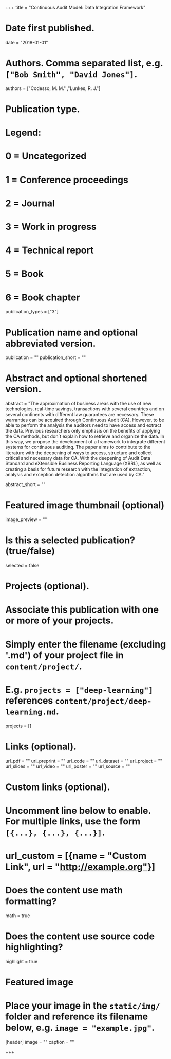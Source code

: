 +++
title = "Continuous Audit Model: Data Integration Framework"

# Date first published.
date = "2018-01-01"

# Authors. Comma separated list, e.g. `["Bob Smith", "David Jones"]`.
authors = ["Codesso, M. M." ,"Lunkes, R. J."]

# Publication type.
# Legend:
# 0 = Uncategorized
# 1 = Conference proceedings
# 2 = Journal
# 3 = Work in progress
# 4 = Technical report
# 5 = Book
# 6 = Book chapter
publication_types = ["3"]

# Publication name and optional abbreviated version.
publication = ""
publication_short = ""

# Abstract and optional shortened version.
abstract = "The approximation of business areas with the use of new technologies, real-time savings, transactions with several countries and on several continents with different law guarantees are necessary. These warranties can be acquired through Continuous Audit (CA). However, to be able to perform the analysis the auditors need to have access and extract the data. Previous researchers only emphasis on the benefits of applying the CA methods, but don´t explain how to retrieve and organize the data. In this way, we propose the development of a framework to integrate different systems for continuous auditing. The paper aims to contribute to the literature with the deepening of ways to access, structure and collect critical and necessary data for CA. With the deepening of Audit Data Standard and eXtensible Business Reporting Language (XBRL), as well as creating a basis for future research with the integration of extraction, analysis and exception detection algorithms that are used by CA."

abstract_short = ""

# Featured image thumbnail (optional)
image_preview = ""

# Is this a selected publication? (true/false)
selected = false

# Projects (optional).
#   Associate this publication with one or more of your projects.
#   Simply enter the filename (excluding '.md') of your project file in `content/project/`.
#   E.g. `projects = ["deep-learning"]` references `content/project/deep-learning.md`.
projects = []

# Links (optional).
url_pdf = ""
url_preprint = ""
url_code = ""
url_dataset = ""
url_project = ""
url_slides = ""
url_video = ""
url_poster = ""
url_source = ""

# Custom links (optional).
#   Uncomment line below to enable. For multiple links, use the form `[{...}, {...}, {...}]`.
# url_custom = [{name = "Custom Link", url = "http://example.org"}]

# Does the content use math formatting?
math = true

# Does the content use source code highlighting?
highlight = true

# Featured image
# Place your image in the `static/img/` folder and reference its filename below, e.g. `image = "example.jpg"`.
[header]
image = ""
caption = ""

+++